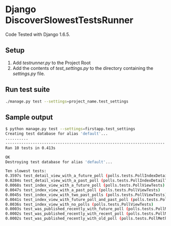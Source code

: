 # Django DiscoverSlowestTestsRunner

Code Tested with Django 1.6.5.

## Setup

1. Add *testrunner.py* to the Project Root
2. Add the contents of *test_settings.py* to the directory containing the *settings.py* file.

## Run test suite

```bash
./manage.py test --settings=project_name.test_settings
```

## Sample output

```bash
$ python manage.py test --settings=firstapp.test_settings
Creating test database for alias 'default'...
..........
----------------------------------------------------------------------
Ran 10 tests in 0.413s

OK
Destroying test database for alias 'default'...

Ten slowest tests:
0.3597s test_detail_view_with_a_future_poll (polls.tests.PollIndexDetailTests)
0.0284s test_detail_view_with_a_past_poll (polls.tests.PollIndexDetailTests)
0.0068s test_index_view_with_a_future_poll (polls.tests.PollViewTests)
0.0047s test_index_view_with_a_past_poll (polls.tests.PollViewTests)
0.0045s test_index_view_with_two_past_polls (polls.tests.PollViewTests)
0.0041s test_index_view_with_future_poll_and_past_poll (polls.tests.PollViewTests)
0.0036s test_index_view_with_no_polls (polls.tests.PollViewTests)
0.0003s test_was_published_recently_with_future_poll (polls.tests.PollMethodTests)
0.0002s test_was_published_recently_with_recent_poll (polls.tests.PollMethodTests)
0.0002s test_was_published_recently_with_old_poll (polls.tests.PollMethodTests)
```
